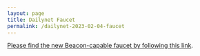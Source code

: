```yaml
---
layout: page
title: Dailynet Faucet
permalink: /dailynet-2023-02-04-faucet
---
```


[Please find the new Beacon-capable faucet by following this link](https://faucet.dailynet-2023-02-04.teztnets.xyz).
